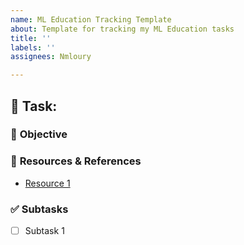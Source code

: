```yaml
---
name: ML Education Tracking Template
about: Template for tracking my ML Education tasks
title: ''
labels: ''
assignees: Nmloury

---
```


## 📌 Task:

### 🎯 **Objective**

### 📖 **Resources & References**
- [Resource 1]()

### ✅ **Subtasks**
- [ ] Subtask 1
